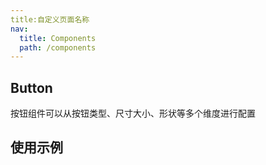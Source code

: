 ```yaml
---
title:自定义页面名称
nav:
  title: Components
  path: /components
---
```


## Button

按钮组件可以从按钮类型、尺寸大小、形状等多个维度进行配置

## 使用示例

<code src="./demo/index.tsx"  hideActions='["CSB"]' />

<API></API>
